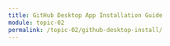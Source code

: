 ```yaml
---
title: GitHub Desktop App Installation Guide
module: topic-02
permalink: /topic-02/github-desktop-install/
---
```


<div class="divider-rounded"></div>
